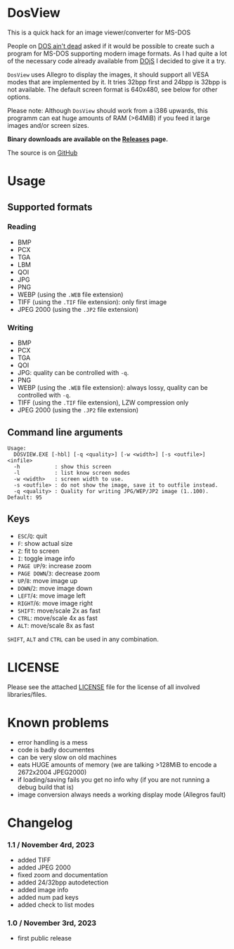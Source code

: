 # DosView
This is a quick hack for an image viewer/converter for MS-DOS

People on [DOS ain't dead](https://www.bttr-software.de/forum/forum_entry.php?id=20792) asked if it would be possible to create such a program for MS-DOS supporting modern image formats. As I had quite a lot of the necessary code already available from [DOjS](https://github.com/SuperIlu/DOjS) I decided to give it a try.

`DosView` uses Allegro to display the images, it should support all VESA modes that are implemented by it.
It tries 32bpp first and 24bpp is 32bpp is not available. The default screen format is 640x480, see below for other options.

Please note: Although `DosView` should work from a i386 upwards, this programm can eat huge amounts of RAM (>64MiB) if you feed it large images and/or screen sizes.

**Binary downloads are available on the [Releases](https://github.com/SuperIlu/DosView/releases) page.**

The source is on [GitHub](https://github.com/SuperIlu/DosView/)

# Usage

## Supported formats
### Reading
- BMP
- PCX
- TGA
- LBM
- QOI
- JPG
- PNG
- WEBP (using the `.WEB` file extension)
- TIFF (using the `.TIF` file extension): only first image
- JPEG 2000 (using the `.JP2` file extension)

### Writing
- BMP
- PCX
- TGA
- QOI
- JPG: quality can be controlled with `-q`.
- PNG
- WEBP (using the `.WEB` file extension): always lossy, quality can be controlled with `-q`.
- TIFF (using the `.TIF` file extension), LZW compression only
- JPEG 2000 (using the `.JP2` file extension)

## Command line arguments
```
Usage:
  DOSVIEW.EXE [-hbl] [-q <quality>] [-w <width>] [-s <outfile>] <infile>
  -h           : show this screen
  -l           : list know screen modes
  -w <width>   : screen width to use.
  -s <outfile> : do not show the image, save it to outfile instead.
  -q <quality> : Quality for writing JPG/WEP/JP2 image (1..100). Default: 95
  ```

## Keys
- `ESC`/`Q`: quit
- `F`: show actual size
- `Z`: fit to screen
- `I`: toggle image info
- `PAGE UP`/`9`: increase zoom
- `PAGE DOWN`/`3`: decrease zoom
- `UP`/`8`: move image up
- `DOWN`/`2`: move image down
- `LEFT`/`4`: move image left
- `RIGHT`/`6`: move image right
- `SHIFT`: move/scale 2x as fast
- `CTRL`: move/scale 4x as fast
- `ALT`: move/scale 8x as fast

`SHIFT`, `ALT` and `CTRL` can be used in any combination.

# LICENSE
Please see the attached [LICENSE](LICENSE) file for the license of all involved libraries/files.

# Known problems
* error handling is a mess
* code is badly documentes
* can be very slow on old machines
* eats HUGE amounts of memory (we are talking >128MiB to encode a 2672x2004 JPEG2000)
* if loading/saving fails you get no info why (if you are not running a debug build that is)
* image conversion always needs a working display mode (Allegros fault)

# Changelog
### 1.1 / November 4rd, 2023
* added TIFF
* added JPEG 2000
* fixed zoom and documentation
* added 24/32bpp autodetection
* added image info
* added num pad keys
* added check to list modes

### 1.0 / November 3rd, 2023
* first public release
